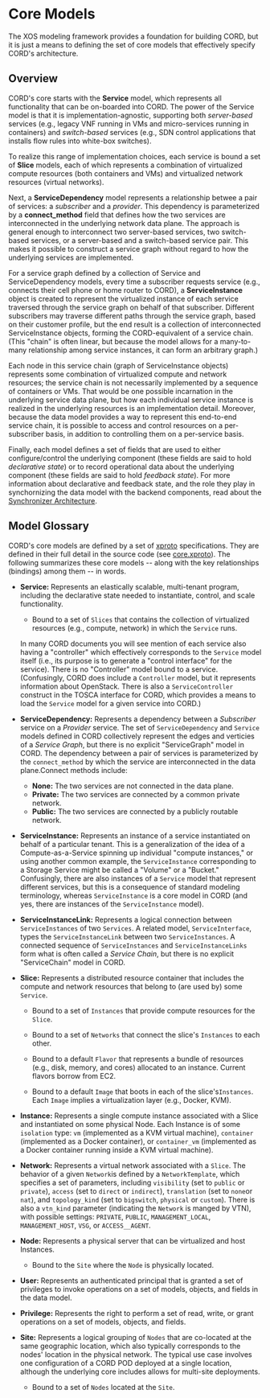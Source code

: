 # Core Models

The XOS modeling framework provides a foundation for building CORD,
but it is just a means to defining the set of core models that effectively
specify CORD's architecture. 

## Overview

CORD's core starts with the **Service** model, which represents
all functionality that can be on-boarded into CORD. The power of the
Service model is that it is implementation-agnostic, supporting both
*server-based* services (e.g., legacy VNF running in VMs and
micro-services running in containers) and *switch-based* services
(e.g., SDN control applications that installs flow rules into
white-box switches).

To realize this range of implementation choices, each service is bound
a set of **Slice** models, each of which represents a
combination of virtualized compute resources (both containers and VMs)
and virtualized network resources (virtual networks).

Next, a **ServiceDependency** model represents a relationship betwee
a pair of services: a *subscriber*  and a *provider*. This dependency is
parameterized by a **connect_method** field that defines how the two
services are interconnected in the underlying network data plane. The
approach is general enough to interconnect two server-based services,
two switch-based services, or a server-based and a switch-based
service pair. This makes it possible to construct a service graph
without regard to how the underlying services are implemented.

For a service graph defined by a collection of Service and
ServiceDependency models, every time a subscriber requests service
(e.g., connects their cell phone or home router to CORD), a
**ServiceInstance** object is created to represent the virtualized
instance of each service traversed through the service graph on behalf
of that subscriber. Different subscribers may traverse different paths
through the service graph, based on their customer profile, but the
end result is a collection of interconnected ServiceInstance objects,
forming the CORD-equivalent of a service chain. (This "chain" is often
linear, but because the model allows for a many-to-many relationship
among service instances, it can form an arbitrary graph.)

Each node in this service chain (graph of ServiceInstance objects)
represents some combination of virtualized compute and network
resources; the service chain is not necessarily implemented by a
sequence of containers or VMs. That would be one possible
incarnation in the underlying service data plane, but how each
individual service instance is realized in the underlying resources
is an implementation detail. Moreover, because the data model
provides a way to represent this end-to-end service chain, it is
possible to access and control resources on a per-subscriber basis,
in addition to controlling them on a per-service basis.

Finally, each model defines a set of fields that are used to either
configure/control the underlying 
component (these fields are said to hold *declarative state*) or to 
record operational data about the underlying component (these 
fields are said to hold *feedback state*). For more information 
about declarative and feedback state, and the role they play in 
synchornizing the data model with the backend components,
read about the [Synchronizer Architecture](dev/sync_arch.md). 

## Model Glossary 

CORD's core models are defined by a set of [xproto](dev/xproto.md) 
specifications. They are defined in their full detail in the source 
code (see
[core.xproto](https://github.com/opencord/xos/blob/master/xos/core/models/core.xproto)).
The following summarizes these core models -- along with the 
key relationships (bindings) among them -- in words. 

* **Service:** Represents an elastically scalable, multi-tenant
program, including the declarative state needed to instantiate,
control, and scale functionality.

   - Bound to a set of `Slices` that contains the collection of
      virtualized resources (e.g., compute, network) in which the
      `Service` runs.

  In many CORD documents you will see mention of each service also
  having a "controller" which effectively corresponds to the
  `Service` model itself (i.e., its purpose is to generate a "control
  interface" for the service). There  is no "Controller" model
  bound to a service. (Confusingly, CORD does include a `Controller` 
  model, but it represents information about OpenStack. There is
  also a `ServiceController` construct in the TOSCA interface for
  CORD, which provides a means to load the `Service` model for
  a given service into CORD.)
   
* **ServiceDependency:** Represents a dependency between a *Subscriber*
service on a *Provider*  service. The set of `ServiceDependency` 
and `Service` models defined in CORD collectively represent the edges 
and verticies of a *Service Graph*, but there is no explicit
"ServiceGraph" model in CORD. The dependency between a pair of
services is parameterized by the `connect_method` by which the service are
interconnected in the data plane.Connect methods include:

   - **None:** The two services are not connected in the data plane. 
   - **Private:** The two services are connected by a common private network. 
   - **Public:** The two services are connected by a publicly routable 
   network. 
   

* **ServiceInstance:** Represents an instance of a service
  instantiated on behalf of a particular tenant. This is a
  generalization of the idea of a Compute-as-a-Service spinning up
  individual "compute instances," or using another common
  example, the `ServiceInstance` corresponding to a Storage Service
  might be called a "Volume" or a "Bucket." Confusingly, there are
  also instances of a `Service` model that represent different
  services, but this is a consequence of standard modeling
  terminology, whereas  `ServiceInstance` is a core model in CORD
  (and yes, there are instances of the `ServiceInstance` model).

* **ServiceInstanceLink:** Represents a logical connection between
`ServiceInstances` of two `Services`. A related model, `ServiceInterface`,
types the `ServiceInstanceLink` between two `ServiceInstances`. A
connected sequence of `ServiceInstances` and `ServiceInstanceLinks` form
what is often called a *Service Chain*, but there is no explicit
"ServiceChain" model in CORD.

* **Slice:** Represents a distributed resource container that includes
the compute and network resources that belong to (are used by) some
`Service`.

   - Bound to a set of `Instances` that provide compute resources for
      the `Slice`.

   - Bound to a set of `Networks` that connect the  slice's `Instances` to
      each other.
  
   - Bound to  a default `Flavor` that represents a bundle of
      resources (e.g., disk, memory, and cores) allocated to an
      instance. Current flavors borrow from EC2. 

   - Bound to a default `Image` that boots in each of the slice's`Instances`.
      Each `Image` implies a virtualization layer (e.g., Docker, KVM).


* **Instance:** Represents a single compute instance associated
   with a Slice and instantiated on some physical Node. Each Instance
   is of some `isolation` type: `vm` (implemented as a KVM virtual machine),
   `container` (implemented as a Docker container), or `container_vm`
   (implemented as a Docker container running inside a KVM virtual machine).

* **Network:** Represents a virtual network associated with a `Slice`. The
behavior of a given `Network`is defined by a `NetworkTemplate`, which
specifies a set of parameters, including `visibility` (set to `public` or
`private`),  `access` (set to `direct` or `indirect`), `translation`
(set to `none`or `nat`), and `topology_kind` (set to `bigswitch`,
`physical` or `custom`). There is also a `vtn_kind` parameter
(indicating the `Network` is manged by VTN), with possible settings:
`PRIVATE`, `PUBLIC`, `MANAGEMENT_LOCAL`, `MANAGEMENT_HOST`,
`VSG`, or `ACCESS__AGENT`.

* **Node:** Represents a physical server that can be virtualized and host Instances.

   - Bound to the `Site` where the `Node` is physically located.


* **User:** Represents an authenticated principal that is granted a set of
  privileges to invoke operations on a set of models, objects, and
  fields in the data model.

* **Privilege:** Represents the right to perform a set of read, write,
  or grant operations on a set of models, objects, and fields.

* **Site:** Represents a logical grouping of `Nodes` that are
  co-located at the same geographic location, which also typically
  corresponds to the nodes' location in the physical network.
  The typical use case involves one configuration of a CORD POD 
  deployed at a single location, although the underlying core includes 
  allows for multi-site deployments.

  - Bound to a set of `Nodes` located at the `Site`.



